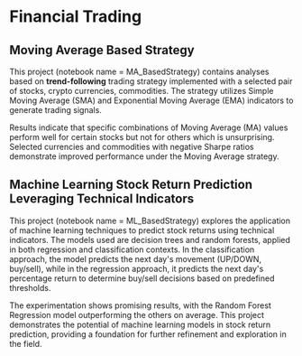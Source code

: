 # Financial Trading

## Moving Average Based Strategy

This project (notebook name = MA_BasedStrategy) contains analyses based on **trend-following** trading strategy implemented with a selected pair of stocks, crypto currencies, commodities. The strategy utilizes Simple Moving Average (SMA) and Exponential Moving Average (EMA) indicators to generate trading signals.

Results indicate that specific combinations of Moving Average (MA) values perform well for certain stocks but not for others which is unsurprising. Selected currencies and commodities with negative Sharpe ratios demonstrate improved performance under the Moving Average strategy.




## Machine Learning Stock Return Prediction Leveraging Technical Indicators

This project (notebook name = ML_BasedStrategy) explores the application of machine learning techniques to predict stock returns using technical indicators. The models used are decision trees and random forests, applied in both regression and classification contexts. In the classification approach, the model predicts the next day's movement (UP/DOWN, buy/sell), while in the regression approach, it predicts the next day's percentage return to determine buy/sell decisions based on predefined thresholds.

The experimentation shows promising results, with the Random Forest Regression model outperforming the others on average. This project demonstrates the potential of machine learning models in stock return prediction, providing a foundation for further refinement and exploration in the field.
